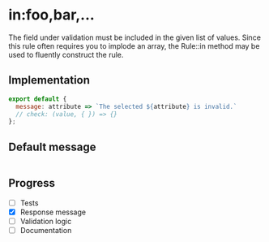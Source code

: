 # in:foo,bar,...

The field under validation must be included in the given list of values. Since this rule often requires you to implode an array, the Rule::in method may be used to fluently construct the rule.


## Implementation

```js
export default {
  message: attribute => `The selected ${attribute} is invalid.`
  // check: (value, { }) => {}
};

```

## Default message

```

```

## Progress

- [ ] Tests
- [x] Response message
- [ ] Validation logic
- [ ] Documentation
